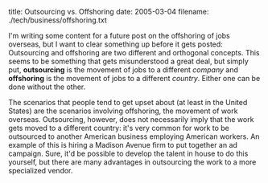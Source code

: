title: Outsourcing vs. Offshoring
date: 2005-03-04
filename: ./tech/business/offshoring.txt

I'm writing some content for a future post on the offshoring of jobs
overseas, but I want to clear something up before it gets posted:
Outsourcing and offshoring are two different and orthogonal
concepts. This seems to be something that gets misunderstood a great
deal, but simply put, <b>outsourcing</b> is the movement of jobs to a
different <i>company</i> and <b>offshoring</b> is the movement of jobs
to a different <i>country</i>. Either one can be done without the
other.

The scenarios that people tend to get upset about (at least in the
United States) are the scenarios involving offshoring, the movement of
work overseas.  Outsourcing, however, does not necessarily imply that
the work gets moved to a different country: it's very common for work
to be outsourced to another American business employing American
workers. An example of this is hiring a Madison Avenue firm to put
together an ad campaign. Sure, it'd be possible to develop the talent
in house to do this yourself, but there are many advantages in
outsourcing the work to a more specialized vendor.
